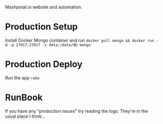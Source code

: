Mashpotat.io website and automation.

# Production Setup
Install Docker Mongo container and run
`docker pull mongo && docker run -d -p 27017:27017 -v data:/data/db mongo`

# Production Deploy
Run the app
`rake`

# RunBook
If you have any "production issues" try reading the logs.  They're in the usual place I think...
